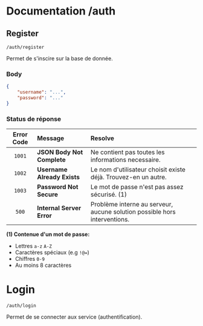 # Documentation /auth

## Register
```
/auth/register
```
Permet de s'inscire sur la base de donnée.

### Body
```json
{
    "username": "...",
    "password": "..."
}
```

### Status de réponse
|  Error Code | Message | Resolve |
| :--------: | :----- | :----- |
| `1001` | **JSON Body Not Complete** | Ne contient pas toutes les informations necessaire. |
| `1002` | **Username Already Exists** | Le nom d'utilisateur choisit existe déjà. Trouvez-en un autre. |
| `1003` | **Password Not Secure** | Le mot de passe n'est pas assez sécurisé. (1) |
| `500` | **Internal Server Error** | Problème interne au serveur, aucune solution possible hors interventions. |



**(1) Contenue d'un mot de passe:**
- Lettres `a-z` `A-Z`
- Caractères spéciaux (e.g `!@=`)
- Chiffres `0-9`
- Au moins 8 caractères

# Login
```
/auth/login
```
Permet de se connecter aux service (authentification).